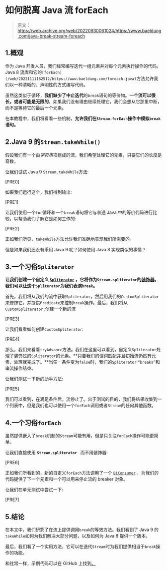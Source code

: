 # 如何脱离 Java 流 forEach

> 原文：<https://web.archive.org/web/20220930061024/https://www.baeldung.com/java-break-stream-foreach>

## 1.概观

作为 Java 开发人员，我们经常编写迭代一组元素并对每个元素执行操作的代码。Java 8 流库和它的`[forEach](/web/20221111182512/https://www.baeldung.com/foreach-java)`方法允许我们以一种清晰的、声明性的方式编写代码。

虽然这类似于循环，**我们缺少了中止迭代**的`break`语句的等价物。**一个流可以很长，或者可能是无限的**，如果我们没有理由继续处理它，我们会想从它那里中断，而不是等待它的最后一个元素。

在本教程中，我们将看看一些机制，**允许我们在`Stream.forEach`操作中模拟`break`语句。**

## 2.Java 9 的`Stream.takeWhile()`

假设我们有一个由*字符串*项组成的流，我们希望处理它的元素，只要它们的长度是奇数。

让我们试试 Java 9 `Stream.takeWhile`方法:

[PRE0]

如果我们运行这个，我们得到输出:

[PRE1]

让我们使用一个`for`循环和一个`break`语句将它与普通 Java 中的等价代码进行比较，以帮助我们了解它是如何工作的:

[PRE2]

正如我们所见，`takeWhile`方法允许我们准确地实现我们所需要的。

但是如果我们还没有采用 Java 9 呢？如何使用 Java 8 实现类似的事情？

## 3.一个习俗`Spliterator`

**让我们创建一个自定义 [`Spliterator`](/web/20221111182512/https://www.baeldung.com/java-spliterator) ，它将作为`Stream.spliterator`的[装饰器](/web/20221111182512/https://www.baeldung.com/java-decorator-pattern)。我们可以让这个`Spliterator`为我们表演`break`。**

首先，我们将从我们的流中获取`Spliterator`，然后用我们的`CustomSpliterator`来修饰它，并提供`Predicate`来控制`break`操作。最后，我们将从`CustomSpliterator:`创建一个新的流

[PRE3]

让我们看看如何创建`CustomSpliterator`:

[PRE4]

那么，我们来看看`tryAdvance`方法。我们在这里可以看到，自定义`Spliterator`处理了装饰过的`Spliterator`的元素。**只要我们的谓词匹配并且初始流仍然有元素，处理就完成了。**当任一条件变为`false`时，我们的`Spliterator` `“breaks”`和串流操作结束。

让我们测试一下新的助手方法:

[PRE5]

我们可以看到，在满足条件后，流停止了。出于测试的目的，我们将结果收集到一个列表中，但是我们也可以使用一个`forEach`调用或者`Stream`的任何其他函数。

## 4.一个习俗`forEach`

虽然提供嵌入了`break`机制的`Stream`可能有用，但是只关注`forEach`操作可能更简单。

让我们直接使用 **`Stream.spliterator `** 而不用装饰器:

[PRE6]

正如我们所看到的，新的自定义`forEach`方法调用了一个 [`BiConsumer`](/web/20221111182512/https://www.baeldung.com/java-8-functional-interfaces) ，为我们的代码提供了下一个元素和一个可以用来停止流的 breaker 对象。

让我们在单元测试中尝试一下:

[PRE7]

## 5.结论

在本文中，我们研究了在流上提供调用`break`的等效方法。我们看到了 Java 9 的`takeWhile`如何为我们解决大部分问题，以及如何为 Java 8 提供一个版本。

最后，我们看了一个实用方法，它可以在迭代`Stream`时为我们提供相当于`break`操作的功能。

和往常一样，示例代码可以在 GitHub 上找到[。](https://web.archive.org/web/20221111182512/https://github.com/eugenp/tutorials/tree/master/core-java-modules/core-java-9-streams)